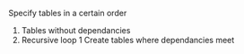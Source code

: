 Specify tables in a certain order

1.  Tables without dependancies
2.  Recursive loop 1 Create tables where dependancies meet

```

```

